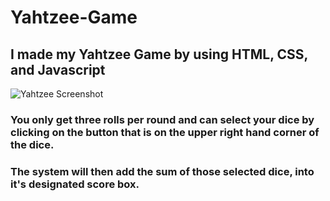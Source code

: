 # Yahtzee-Game
## I made my Yahtzee Game by using HTML, CSS, and Javascript

![Yahtzee Screenshot](https://i.imgur.com/TbXzGZ7.png)

### You only get three rolls per round and can select your dice by clicking on the button that is on the upper right hand corner of the dice.
### The system will then add the sum of those selected dice, into it's designated score box.